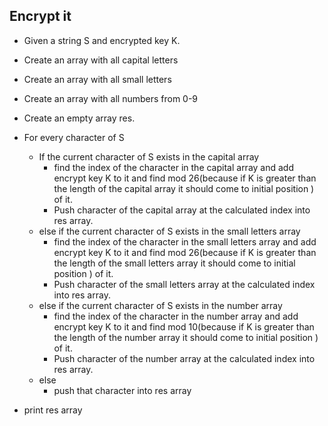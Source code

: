 

## Encrypt it

- Given a string S and encrypted key K.
- Create an array with all capital letters
- Create an array with all small letters
- Create an array with all numbers from 0-9
- Create an empty array res.
- For every character of S
  - If the current character of S exists in the capital array
    - find the index of the character in the capital array and add encrypt key K to it and find mod 26(because if K is greater than the length of the capital array it should come to initial position ) of it.
    - Push character of the capital array at the calculated index into res array.
  - else if the current character of S exists in the small letters array
    - find the index of the character in the small letters array and add encrypt key K to it and find mod 26(because if K is greater than the length of the small letters array it should come to initial position ) of it.
    - Push character of the small letters array at the calculated index into res array.
  - else if the current character of S exists in the number array
    - find the index of the character in the number array and add encrypt key K to it and find mod 10(because if K is greater than the length of the number array it should come to initial position ) of it.
    - Push character of the number array at the calculated index into res array.
  - else 
    - push that character into res array

- print res array
